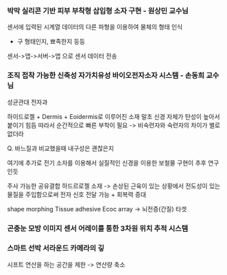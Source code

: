 ### 박막 실리콘 기반 피부 부착형 삽입형 소자 구현 - 원상민 교수님
센서에 입력된 시계열 데이터의 다른 파형을 이용하여 물체의 형태 인식
- 구 형태인지, 뾰족한지 등등

센서->앱->서버->앱 으로 센서 데이터 전송

### 조직 접착 가능한 신축성 자가치유성 바이오전자소자 시스템 - 손동희 교수님
성균관대 전자과

하이드로젤 + Dermis + Eoidermis로 이루어진 소재
말초 신경 자체가 탄성이 높아서 붙이기 힘듬 따라서 순간적으로 빠른 부착이 필요
-> 비숙련자와 숙련자의 차이가 별로 없더라 

Q. 바느질과 비교했을때 내구성은 괜찮은지

여기에 추가로 전기 소자를 이용해서 실질적인 신경을 이용한 보철물 구현이 추후 연구인듯

주사 가능한 공유결합 하드르로젤 소재
-> 손상된 근육이 있는 상황에서 전도성이 있는 물질을 주입함으로써 전자 신호 전달 가능 + 회복력 증대

shape morphing Tissue adhesive Ecoc array
-> 뇌전증(간질) 타겟 
### 곤충눈 모방 이미지 센서 어레이를 통한 3차원 위치 추적 시스템
### 스마트 선박 서라운드 카메라의 깋
시프트 연산을 하는 공간을 제한 -> 연산량 축소
